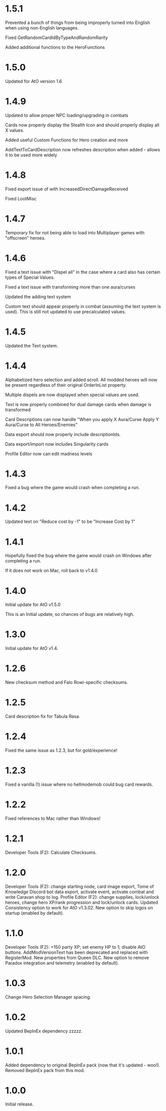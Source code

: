 # 1.5.1

Prevented a bunch of things from being improperly turned into English when using non-English languages.

Fixed GetRandomCardIdByTypeAndRandomRarity

Added additional functions to the HeroFunctions

# 1.5.0

Updated for AtO version 1.6

# 1.4.9

Updated to allow proper NPC loading/upgrading in combats

Cards now properly display the Stealth Icon and should properly display all X values.

Added useful Custom Functions for Hero creation and more

AddTextToCardDescription now refreshes description when added - allows it to be used more widely

# 1.4.8

Fixed export issue of with IncreasedDirectDamageReceived

Fixed LootMisc

# 1.4.7

Temporary fix for not being able to load into Multiplayer games with "offscreen" heroes.

# 1.4.6

Fixed a text issue with "Dispel all" in the case where a card also has certain types of Special Values.

Fixed a text issue with transforming more than one aura/curses

Updated the adding text system

Custom text should appear properly in combat (assuming the text system is used). This is still not updated to use precalculated values.

# 1.4.5

Updated the Text system.

# 1.4.4

Alphabetized hero selection and added scroll. All modded heroes will now be present regardless of their original OrderInList property.

Multiple dispels are now displayed when special values are used.

Text is now properly combined for dual damage cards when damage is transformed

Card Descriptions can now handle "When you apply X Aura/Curse Apply Y Aura/Curse to All Heroes/Enemies"

Data export should now properly include descriptionIds.

Data export/import now includes Singularity cards

Profile Editor now can edit madness levels

# 1.4.3

Fixed a bug where the game would crash when completing a run.

# 1.4.2

Updated text on "Reduce cost by -1" to be "Increase Cost by 1"

# 1.4.1

Hopefully fixed the bug where the game would crash on Windows after completing a run.

If it does not work on Mac, roll back to v1.4.0

# 1.4.0

Initial update for AtO v1.5.0

This is an Initial update, so chances of bugs are relatively high.

# 1.3.0

Initial update for AtO v1.4.

# 1.2.6

New checksum method and Falo Rowi-specific checksums.

# 1.2.5

Card description fix for Tabula Rasa.

# 1.2.4

Fixed the same issue as 1.2.3, but for gold/experience!

# 1.2.3

Fixed a vanilla (!) issue where no hellmodemob could bug card rewards.

# 1.2.2

Fixed references to Mac rather than Windows!

# 1.2.1

Developer Tools (F2): Calculate Checksums.

# 1.2.0

Developer Tools (F2): change starting node, card image export, Tome of Knowledge Discord bot data export, activate event, activate combat and write Caravan shop to log.
Profile Editor (F2): change supplies, lock/unlock heroes, change hero XP/rank progression and lock/unlock cards.
Updated Consistency option to work for AtO v1.3.02.
New option to skip logos on startup (enabled by default).

# 1.1.0

Developer Tools (F2): +150 party XP; set enemy HP to 1; disable AtO buttons.
AddModVersionText has been deprecated and replaced with RegisterMod.
New properties from Queen DLC.
New option to remove Paradox integration and telemetry (enabled by default).

# 1.0.3

Change Hero Selection Manager spacing.

# 1.0.2

Updated BepInEx dependency zzzzz.

# 1.0.1

Added dependency to original BepInEx pack (now that it's updated - woo!).
Removed BepInEx pack from this mod.

# 1.0.0

Initial release.
